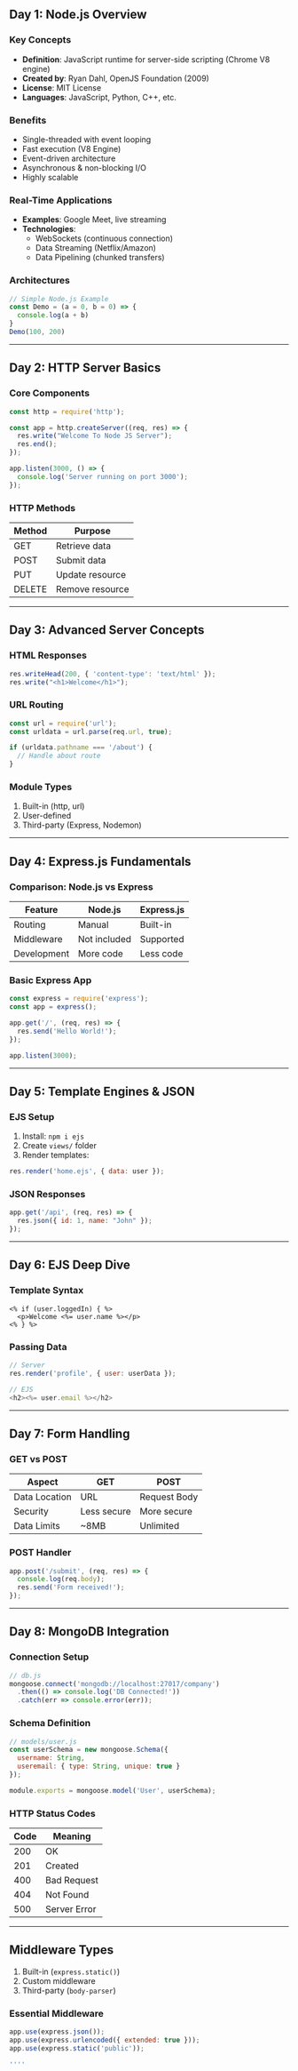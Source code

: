## Day 1: Node.js Overview

### Key Concepts
- **Definition**: JavaScript runtime for server-side scripting (Chrome V8 engine)
- **Created by**: Ryan Dahl, OpenJS Foundation (2009)
- **License**: MIT License
- **Languages**: JavaScript, Python, C++, etc.

### Benefits
- Single-threaded with event looping
- Fast execution (V8 Engine)
- Event-driven architecture
- Asynchronous & non-blocking I/O
- Highly scalable

### Real-Time Applications
- **Examples**: Google Meet, live streaming
- **Technologies**:
  - WebSockets (continuous connection)
  - Data Streaming (Netflix/Amazon)
  - Data Pipelining (chunked transfers)

### Architectures
```javascript
// Simple Node.js Example
const Demo = (a = 0, b = 0) => {
  console.log(a + b)
}
Demo(100, 200)
```

---

## Day 2: HTTP Server Basics

### Core Components
```javascript
const http = require('http');

const app = http.createServer((req, res) => {
  res.write("Welcome To Node JS Server");
  res.end();
});

app.listen(3000, () => {
  console.log('Server running on port 3000');
});
```

### HTTP Methods
| Method | Purpose          |
|--------|------------------|
| GET    | Retrieve data    |
| POST   | Submit data      |
| PUT    | Update resource  |
| DELETE | Remove resource  |

---

## Day 3: Advanced Server Concepts

### HTML Responses
```javascript
res.writeHead(200, { 'content-type': 'text/html' });
res.write("<h1>Welcome</h1>");
```

### URL Routing
```javascript
const url = require('url');
const urldata = url.parse(req.url, true);

if (urldata.pathname === '/about') {
  // Handle about route
}
```

### Module Types
1. Built-in (http, url)
2. User-defined
3. Third-party (Express, Nodemon)

---

## Day 4: Express.js Fundamentals

### Comparison: Node.js vs Express
| Feature        | Node.js       | Express.js       |
|---------------|---------------|------------------|
| Routing       | Manual        | Built-in         |
| Middleware    | Not included  | Supported        |
| Development   | More code     | Less code        |

### Basic Express App
```javascript
const express = require('express');
const app = express();

app.get('/', (req, res) => {
  res.send('Hello World!');
});

app.listen(3000);
```

---

## Day 5: Template Engines & JSON

### EJS Setup
1. Install: `npm i ejs`
2. Create `views/` folder
3. Render templates:
```javascript
res.render('home.ejs', { data: user });
```

### JSON Responses
```javascript
app.get('/api', (req, res) => {
  res.json({ id: 1, name: "John" });
});
```

---

## Day 6: EJS Deep Dive

### Template Syntax
```ejs
<% if (user.loggedIn) { %>
  <p>Welcome <%= user.name %></p>
<% } %>
```

### Passing Data
```javascript
// Server
res.render('profile', { user: userData });

// EJS
<h2><%= user.email %></h2>
```

---

## Day 7: Form Handling

### GET vs POST
| Aspect        | GET            | POST            |
|---------------|----------------|-----------------|
| Data Location | URL            | Request Body    |
| Security      | Less secure    | More secure     |
| Data Limits   | ~8MB           | Unlimited       |

### POST Handler
```javascript
app.post('/submit', (req, res) => {
  console.log(req.body);
  res.send('Form received!');
});
```

---

## Day 8: MongoDB Integration

### Connection Setup
```javascript
// db.js
mongoose.connect('mongodb://localhost:27017/company')
  .then(() => console.log('DB Connected!'))
  .catch(err => console.error(err));
```

### Schema Definition
```javascript
// models/user.js
const userSchema = new mongoose.Schema({
  username: String,
  useremail: { type: String, unique: true }
});

module.exports = mongoose.model('User', userSchema);
```

### HTTP Status Codes
| Code | Meaning               |
|------|-----------------------|
| 200  | OK                    |
| 201  | Created               |
| 400  | Bad Request           |
| 404  | Not Found             |
| 500  | Server Error          |

---

## Middleware Types
1. Built-in (`express.static()`)
2. Custom middleware
3. Third-party (`body-parser`)

### Essential Middleware
```javascript
app.use(express.json());
app.use(express.urlencoded({ extended: true }));
app.use(express.static('public'));

''''
